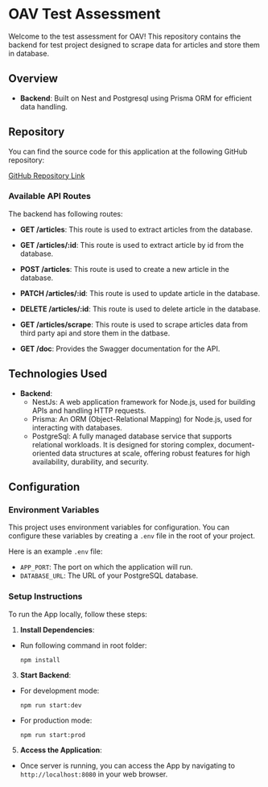 # OAV Test Assessment

Welcome to the test assessment for OAV! This repository contains the backend for test project designed to scrape data for articles and store them in database.

## Overview

- **Backend**: Built on Nest and Postgresql using Prisma ORM for efficient data handling.

## Repository

You can find the source code for this application at the following GitHub repository:

[GitHub Repository Link](https://github.com/Ninja-Dev007/OAV-test-assessment)

### Available API Routes

The backend has following routes:

- **GET /articles**: This route is used to extract articles from the database.

- **GET /articles/:id**: This route is used to extract article by id from the database.

- **POST /articles**: This route is used to create a new article in the database.

- **PATCH /articles/:id**: This route is used to update article in the database.

- **DELETE /articles/:id**: This route is used to delete article in the database.

- **GET /articles/scrape**: This route is used to scrape articles data from third party api and store them in the datbase.

- **GET /doc**: Provides the Swagger documentation for the API.

## Technologies Used

- **Backend**:
  - NestJs: A web application framework for Node.js, used for building APIs and handling HTTP requests.
  - Prisma: An ORM (Object-Relational Mapping) for Node.js, used for interacting with databases.
  - PostgreSql: A fully managed database service that supports relational workloads. It is designed for storing complex, document-oriented data structures at scale, offering robust features for high availability, durability, and security.

## Configuration

### Environment Variables

This project uses environment variables for configuration. You can configure these variables by creating a `.env` file in the root of your project.

Here is an example `.env` file:

- `APP_PORT`: The port on which the application will run.
- `DATABASE_URL`: The URL of your PostgreSQL database.

### Setup Instructions

To run the App locally, follow these steps:

1. **Install Dependencies**:

- Run following command in root folder:
  ```
  npm install
  ```

3. **Start Backend**:

- For development mode:
  ```
  npm run start:dev
  ```
- For production mode:
  ```
  npm run start:prod
  ```

5. **Access the Application**:

- Once server is running, you can access the App by navigating to `http://localhost:8080` in your web browser.
